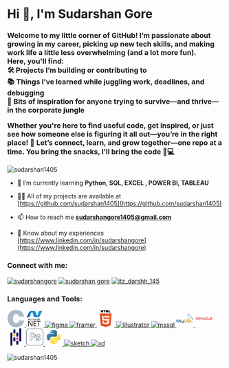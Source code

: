<h1 align="left">Hi 👋, I'm Sudarshan Gore</h1>
<h3 align="left">Welcome to my little corner of GitHub!
I’m passionate about growing in my career, picking up new tech skills, and making work life a little less overwhelming (and a lot more fun). <br>
Here, you'll find: <br>
  🛠️ Projects I’m building or contributing to <br>
  📚 Things I’ve learned while juggling work, deadlines, and debugging <br>
  🌱 Bits of inspiration for anyone trying to survive—and thrive—in the corporate jungle<br>

Whether you're here to find useful code, get inspired, or just see how someone else is figuring it all out—you’re in the right place! 🫶 Let’s connect, learn, and grow together—one repo at a time. You bring the snacks, I’ll bring the code 🍪💻</h3>

<p align="left"> <img src="https://komarev.com/ghpvc/?username=sudarshan1405&label=Profile%20views&color=0e75b6&style=flat" alt="sudarshan1405" /> </p>

- 🌱 I’m currently learning **Python, SQL, EXCEL , POWER BI, TABLEAU**

- 👨‍💻 All of my projects are available at [https://github.com/sudarshan1405](https://github.com/sudarshan1405)

- 📫 How to reach me **sudarshangore1405@gmail.com**

- 📄 Know about my experiences [https://www.linkedin.com/in/sudarshangore](https://www.linkedin.com/in/sudarshangore)

<h3 align="left">Connect with me:</h3>
<p align="left">
<a href="https://linkedin.com/in/sudarshangore" target="blank"><img align="center" src="https://raw.githubusercontent.com/rahuldkjain/github-profile-readme-generator/master/src/images/icons/Social/linked-in-alt.svg" alt="sudarshangore" height="30" width="40" /></a>
<a href="https://fb.com/sudarshan gore" target="blank"><img align="center" src="https://raw.githubusercontent.com/rahuldkjain/github-profile-readme-generator/master/src/images/icons/Social/facebook.svg" alt="sudarshan gore" height="30" width="40" /></a>
<a href="https://instagram.com/itz_darshh_145" target="blank"><img align="center" src="https://raw.githubusercontent.com/rahuldkjain/github-profile-readme-generator/master/src/images/icons/Social/instagram.svg" alt="itz_darshh_145" height="30" width="40" /></a>
</p>

<h3 align="left">Languages and Tools:</h3>
<p align="left"> <a href="https://www.cprogramming.com/" target="_blank" rel="noreferrer"> <img src="https://raw.githubusercontent.com/devicons/devicon/master/icons/c/c-original.svg" alt="c" width="40" height="40"/> </a> <a href="https://dotnet.microsoft.com/" target="_blank" rel="noreferrer"> <img src="https://raw.githubusercontent.com/devicons/devicon/master/icons/dot-net/dot-net-original-wordmark.svg" alt="dotnet" width="40" height="40"/> </a> <a href="https://www.figma.com/" target="_blank" rel="noreferrer"> <img src="https://www.vectorlogo.zone/logos/figma/figma-icon.svg" alt="figma" width="40" height="40"/> </a> <a href="https://www.framer.com/" target="_blank" rel="noreferrer"> <img src="https://www.vectorlogo.zone/logos/framer/framer-icon.svg" alt="framer" width="40" height="40"/> </a> <a href="https://www.w3.org/html/" target="_blank" rel="noreferrer"> <img src="https://raw.githubusercontent.com/devicons/devicon/master/icons/html5/html5-original-wordmark.svg" alt="html5" width="40" height="40"/> </a> <a href="https://www.adobe.com/in/products/illustrator.html" target="_blank" rel="noreferrer"> <img src="https://www.vectorlogo.zone/logos/adobe_illustrator/adobe_illustrator-icon.svg" alt="illustrator" width="40" height="40"/> </a> <a href="https://www.microsoft.com/en-us/sql-server" target="_blank" rel="noreferrer"> <img src="https://www.svgrepo.com/show/303229/microsoft-sql-server-logo.svg" alt="mssql" width="40" height="40"/> </a> <a href="https://www.mysql.com/" target="_blank" rel="noreferrer"> <img src="https://raw.githubusercontent.com/devicons/devicon/master/icons/mysql/mysql-original-wordmark.svg" alt="mysql" width="40" height="40"/> </a> <a href="https://www.oracle.com/" target="_blank" rel="noreferrer"> <img src="https://raw.githubusercontent.com/devicons/devicon/master/icons/oracle/oracle-original.svg" alt="oracle" width="40" height="40"/> </a> <a href="https://pandas.pydata.org/" target="_blank" rel="noreferrer"> <img src="https://raw.githubusercontent.com/devicons/devicon/2ae2a900d2f041da66e950e4d48052658d850630/icons/pandas/pandas-original.svg" alt="pandas" width="40" height="40"/> </a> <a href="https://www.photoshop.com/en" target="_blank" rel="noreferrer"> <img src="https://raw.githubusercontent.com/devicons/devicon/master/icons/photoshop/photoshop-line.svg" alt="photoshop" width="40" height="40"/> </a> <a href="https://www.python.org" target="_blank" rel="noreferrer"> <img src="https://raw.githubusercontent.com/devicons/devicon/master/icons/python/python-original.svg" alt="python" width="40" height="40"/> </a> <a href="https://www.sketch.com/" target="_blank" rel="noreferrer"> <img src="https://www.vectorlogo.zone/logos/sketchapp/sketchapp-icon.svg" alt="sketch" width="40" height="40"/> </a> <a href="https://www.adobe.com/products/xd.html" target="_blank" rel="noreferrer"> <img src="https://cdn.worldvectorlogo.com/logos/adobe-xd.svg" alt="xd" width="40" height="40"/> </a> </p>

<p><img align="center" src="https://github-readme-stats.vercel.app/api/top-langs?username=sudarshan1405&show_icons=true&locale=en&layout=compact" alt="sudarshan1405" /></p>
